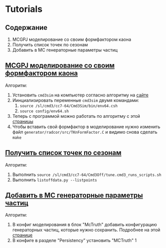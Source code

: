 # Tutorials

## Содержание
1. <a name="mcgpj">MCGPJ моделирование со своим формфактором каона</a>
1. <a name="points">Получить список точек по сезонам</a>
1. <a name="mctruth">Добавить в MC генераторные параметры частиц</a>


## [MCGPJ моделирование со своим формфактором каона](#mcgpj)
Алгоритм:

1. Установить `cmd3sim` на компьютер согласно алгоритму на [сайте](https://cmd.inp.nsk.su/wiki/bin/view/CMD3/Cmd3SimFirstRun)
1. Иинциализировать переменные `cmd3sim` двумя командами:
    1. `source /sl/cmd3/cc7-64/Cmd3Sim/bin/env64.csh`
    1. `source config/env64.sh`
1. Теперь с программой можно работать по алгоритму с этой [страницы](https://cmd.inp.nsk.su/wiki/bin/view/CMD3/Cmd3SimRun)
1. Чтобы вставить свой формфактор в моделирование нужно изменить файл `generator/radcor/src/TKnFormFactor.C` и видимо снова сделать `make`

## [Получить список точек по сезонам](#points)
Алгоритм:

1. Выполнить `source /sl/cmd3/cc7-64/Cmd3Off/tune.cmd3_runs_scripts.sh`
1. Выполнить `listoffdata.py --listpoints`

## [Добавить в MC генераторные параметры частиц](#mctruth)
Алгоритм:

1. В конфиг моделирования в блок "McTruth" добавить конфигурацию генераторных частиц, которые нужно сохранить.
Подробнее на этой [странице](https://cmd.inp.nsk.su/wiki/pub/CMD3/Cmd3SimConfig/mctruth.xml)
2. В конфиге в разделе "Persistency" установить "MCTruth" 1